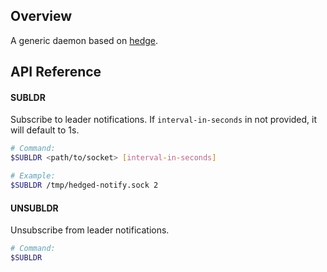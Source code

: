 ## Overview

A generic daemon based on [hedge](https://github.com/flowerinthenight/hedge).

## API Reference

#### SUBLDR

Subscribe to leader notifications. If `interval-in-seconds` in not provided, it will default to 1s.

``` sh
# Command:
$SUBLDR <path/to/socket> [interval-in-seconds]

# Example:
$SUBLDR /tmp/hedged-notify.sock 2
```

#### UNSUBLDR

Unsubscribe from leader notifications.

``` sh
# Command:
$SUBLDR
```
